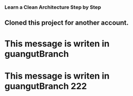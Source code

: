### Learn a Clean Architecture Step by Step

## Cloned this project for another account.

# This message is writen in guangutBranch

# This message is writen in guangutBranch 222
